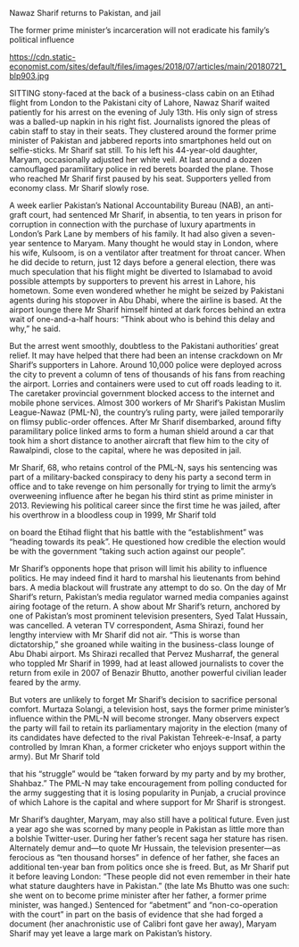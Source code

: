Nawaz Sharif returns to Pakistan, and jail

The former prime minister’s incarceration will not eradicate his family’s political influence

https://cdn.static-economist.com/sites/default/files/images/2018/07/articles/main/20180721_blp903.jpg

SITTING stony-faced at the back of a business-class cabin on an Etihad flight from London to the Pakistani city of Lahore, Nawaz Sharif waited patiently for his arrest on the evening of July 13th. His only sign of stress was a balled-up napkin in his right fist. Journalists ignored the pleas of cabin staff to stay in their seats. They clustered around the former prime minister of Pakistan and jabbered reports into smartphones held out on selfie-sticks. Mr Sharif sat still. To his left his 44-year-old daughter, Maryam, occasionally adjusted her white veil. At last around a dozen camouflaged paramilitary police in red berets boarded the plane. Those who reached Mr Sharif first paused by his seat. Supporters yelled from economy class. Mr Sharif slowly rose.

A week earlier Pakistan’s National Accountability Bureau (NAB), an anti-graft court, had sentenced Mr Sharif, in absentia, to ten years in prison for corruption in connection with the purchase of luxury apartments in London’s Park Lane by members of his family. It had also given a seven-year sentence to Maryam. Many thought he would stay in London, where his wife, Kulsoom, is on a ventilator after treatment for throat cancer. When he did decide to return, just 12 days before a general election, there was much speculation that his flight might be diverted to Islamabad to avoid possible attempts by supporters to prevent his arrest in Lahore, his hometown. Some even wondered whether he might be seized by Pakistani agents during his stopover in Abu Dhabi, where the airline is based. At the airport lounge there Mr Sharif himself hinted at dark forces behind an extra wait of one-and-a-half hours: “Think about who is behind this delay and why,” he said.

But the arrest went smoothly, doubtless to the Pakistani authorities’ great relief. It may have helped that there had been an intense crackdown on Mr Sharif’s supporters in Lahore. Around 10,000 police were deployed across the city to prevent a column of tens of thousands of his fans from reaching the airport. Lorries and containers were used to cut off roads leading to it. The caretaker provincial government blocked access to the internet and mobile phone services. Almost 300 workers of Mr Sharif’s Pakistan Muslim League-Nawaz (PML-N), the country’s ruling party, were jailed temporarily on flimsy public-order offences. After Mr Sharif disembarked, around fifty paramilitary police linked arms to form a human shield around a car that took him a short distance to another aircraft that flew him to the city of Rawalpindi, close to the capital, where he was deposited in jail.

Mr Sharif, 68, who retains control of the PML-N, says his sentencing was part of a military-backed conspiracy to deny his party a second term in office and to take revenge on him personally for trying to limit the army’s overweening influence after he began his third stint as prime minister in 2013. Reviewing his political career since the first time he was jailed, after his overthrow in a bloodless coup in 1999, Mr Sharif told 

 on board the Etihad flight that his battle with the “establishment” was “heading towards its peak”. He questioned how credible the election would be with the government “taking such action against our people”.

Mr Sharif’s opponents hope that prison will limit his ability to influence politics. He may indeed find it hard to marshal his lieutenants from behind bars. A media blackout will frustrate any attempt to do so. On the day of Mr Sharif’s return, Pakistan’s media regulator warned media companies against airing footage of the return. A show about Mr Sharif’s return, anchored by one of Pakistan’s most prominent television presenters, Syed Talat Hussain, was cancelled. A veteran TV correspondent, Asma Shirazi, found her lengthy interview with Mr Sharif did not air. “This is worse than dictatorship,” she groaned while waiting in the business-class lounge of Abu Dhabi airport. Ms Shirazi recalled that Pervez Musharraf, the general who toppled Mr Sharif in 1999, had at least allowed journalists to cover the return from exile in 2007 of Benazir Bhutto, another powerful civilian leader feared by the army.

But voters are unlikely to forget Mr Sharif’s decision to sacrifice personal comfort. Murtaza Solangi, a television host, says the former prime minister’s influence within the PML-N will become stronger. Many observers expect the party will fail to retain its parliamentary majority in the election (many of its candidates have defected to the rival Pakistan Tehreek-e-Insaf, a party controlled by Imran Khan, a former cricketer who enjoys support within the army). But Mr Sharif told 

that his “struggle” would be “taken forward by my party and by my brother, Shahbaz.” The PML-N may take encouragement from polling conducted for the army suggesting that it is losing popularity in Punjab, a crucial province of which Lahore is the capital and where support for Mr Sharif is strongest.

Mr Sharif’s daughter, Maryam, may also still have a political future. Even just a year ago she was scorned by many people in Pakistan as little more than a bolshie Twitter-user. During her father’s recent saga her stature has risen. Alternately demur and—to quote Mr Hussain, the television presenter—as ferocious as “ten thousand horses” in defence of her father, she faces an additional ten-year ban from politics once she is freed. But, as Mr Sharif put it before leaving London: “These people did not even remember in their hate what stature daughters have in Pakistan.” (the late Ms Bhutto was one such: she went on to become prime minister after her father, a former prime minister, was hanged.) Sentenced for “abetment” and “non-co-operation with the court” in part on the basis of evidence that she had forged a document (her anachronistic use of Calibri font gave her away), Maryam Sharif may yet leave a large mark on Pakistan’s history.